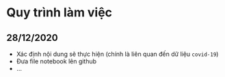 # Quy trình làm việc 

## 28/12/2020

- Xác định nội dung sẽ thực hiện (chính là liên quan đến dữ liệu `covid-19`)
- Đưa file notebook lên github
- ...

